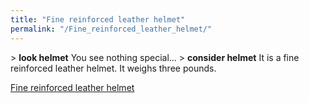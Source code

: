 ```yaml
---
title: "Fine reinforced leather helmet"
permalink: "/Fine_reinforced_leather_helmet/"
---
```


\> **look helmet**
You see nothing special...
\> **consider helmet**
It is a fine reinforced leather helmet.
It weighs three pounds.

[Fine reinforced leather helmet](Category:_Leather_equipment "wikilink")